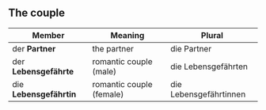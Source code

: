 ## The couple

| Member                  | Meaning                  | Plural                 |
| ----------------------- | ------------------------ | ---------------------- |
| der **Partner**         | the partner              | die Partner            |
| der **Lebensgefährte**  | romantic couple (male)   | die Lebensgefährten    |
| die **Lebensgefährtin** | romantic couple (female) | die Lebensgefährtinnen |https://www.germanveryeasy.com/family-in-german
